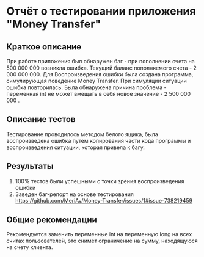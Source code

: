 # Отчёт о тестировании приложения "Money Transfer" # 

## Краткое описание ## 
При работе приложения был обнаружен баг - при пополнении счета на 500 000 000 возникла ошибка. Текущий баланс пополняемого счета - 2 000 000 000. Для Воспроизведения ошибки была создана программа, симулирующая поведение Money Transfer. 
При симуляции ситуации ошибка повторилась. Была обнаружена причина проблема - переменная int не может вмещать в себя новое значение - 2 500 000 000 .

## Описание тестов ## 

Тестирование проводилось методом белого ящика, была воспроизведена ошибка путем копирования части кода программы и воспроизведения ситуации, которая привела к багу.

## Результаты ## 

1. 100% тестов были успешными с точки зрения воспроизведения ошибки
1. Заведен баг-репорт на основе тестирования https://github.com/MeriAv/Money-Transfer/issues/1#issue-738219459

## Общие рекомендации ## 
Рекомендуется заменить переменные int на переменную long на всех считах пользователей, это снимет ограничение на сумму, находящуюся на счету клиента.
